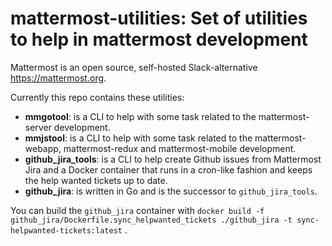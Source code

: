 # mattermost-utilities: Set of utilities to help in mattermost development

Mattermost is an open source, self-hosted Slack-alternative https://mattermost.org.

Currently this repo contains these utilities:

* **mmgotool**: is a CLI to help with some task related to the mattermost-server development.
* **mmjstool**: is a CLI to help with some task related to the mattermost-webapp, mattermost-redux and mattermost-mobile development.
* **github_jira_tools**: is a CLI to help create Github issues from Mattermost Jira and a Docker container that runs in a cron-like fashion and keeps the help wanted tickets up to date.
* **github_jira**: is written in Go and is the successor to `github_jira_tools`.

You can build the `github_jira` container with `docker build -f github_jira/Dockerfile.sync_helpwanted_tickets ./github_jira -t sync-helpwanted-tickets:latest` .
